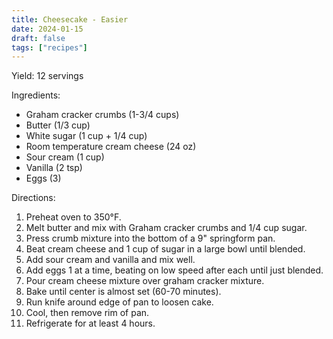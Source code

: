```yaml
---
title: Cheesecake - Easier
date: 2024-01-15
draft: false
tags: ["recipes"]
---
```


Yield: 12 servings

Ingredients:
- Graham cracker crumbs (1-3/4 cups)
- Butter (1/3 cup)
- White sugar (1 cup + 1/4 cup)
- Room temperature cream cheese (24 oz)
- Sour cream (1 cup)
- Vanilla (2 tsp)
- Eggs (3)

Directions:
1) Preheat oven to 350°F.
2) Melt butter and mix with Graham cracker crumbs and 1/4 cup sugar.
3) Press crumb mixture into the bottom of a 9" springform pan.
4) Beat cream cheese and 1 cup of sugar in a large bowl until blended.
5) Add sour cream and vanilla and mix well.
6) Add eggs 1 at a time, beating on low speed after each until just blended.
7) Pour cream cheese mixture over graham cracker mixture.
8) Bake until center is almost set (60-70 minutes).
9) Run knife around edge of pan to loosen cake.
10) Cool, then remove rim of pan.
11) Refrigerate for at least 4 hours.
